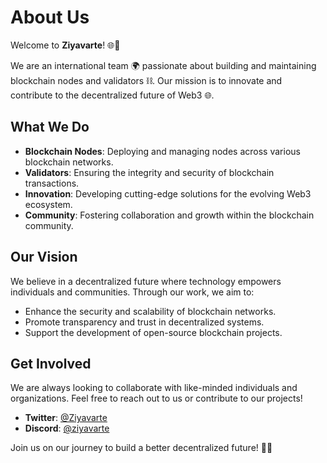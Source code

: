 # About Us

Welcome to **Ziyavarte**! 🌐🚀

We are an international team 🌍 passionate about building and maintaining blockchain nodes and validators ⛓️. Our mission is to innovate and contribute to the decentralized future of Web3 🌐.

## What We Do

- **Blockchain Nodes**: Deploying and managing nodes across various blockchain networks.
- **Validators**: Ensuring the integrity and security of blockchain transactions.
- **Innovation**: Developing cutting-edge solutions for the evolving Web3 ecosystem.
- **Community**: Fostering collaboration and growth within the blockchain community.

## Our Vision

We believe in a decentralized future where technology empowers individuals and communities. Through our work, we aim to:

- Enhance the security and scalability of blockchain networks.
- Promote transparency and trust in decentralized systems.
- Support the development of open-source blockchain projects.

## Get Involved

We are always looking to collaborate with like-minded individuals and organizations. Feel free to reach out to us or contribute to our projects!

- **Twitter**: [@Ziyavarte](https://x.com/Ziyavarte)
- **Discord**: [@ziyavarte](https://discordapp.com/users/846306995921616907)

Join us on our journey to build a better decentralized future! 🌟💫
